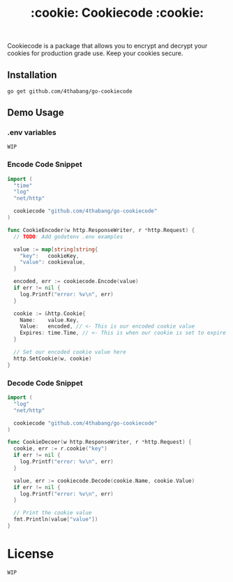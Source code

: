<h1 align="center">:cookie: Cookiecode :cookie:</h1>
<br/>

Cookiecode is a package that allows you to encrypt and decrypt your cookies for production grade use. Keep your cookies secure.

## Installation

`go get github.com/4thabang/go-cookiecode`

## Demo Usage

### .env variables

`WIP`

### Encode Code Snippet

```go
import (
  "time"
  "log"
  "net/http"

  cookiecode "github.com/4thabang/go-cookiecode"
)

func CookieEncoder(w http.ResponseWriter, r *http.Request) {
  // TODO: Add godotenv .env examples

  value := map[string]string{
    "key":   cookieKey,
    "value": cookievalue,
  }

  encoded, err := cookiecode.Encode(value)
  if err != nil {
    log.Printf("error: %v\n", err)
  }

  cookie := &http.Cookie{
    Name:    value.Key,
    Value:   encoded, // <- This is our encoded cookie value
    Expires: time.Time, // <- This is when our cookie is set to expire
  }

  // Set our encoded cookie value here
  http.SetCookie(w, cookie)
}
```

### Decode Code Snippet

```go
import (
  "log"
  "net/http"

  cookiecode "github.com/4thabang/go-cookiecode"
)

func CookieDecoer(w http.ResponseWriter, r *http.Request) {
  cookie, err := r.cookie("key")
  if err != nil {
    log.Printf("error: %v\n", err)
  }

  value, err := cookiecode.Decode(cookie.Name, cookie.Value)
  if err != nil {
    log.Printf("error: %v\n", err)
  }

  // Print the cookie value
  fmt.Println(value["value"])
}
```

# License

`WIP`
